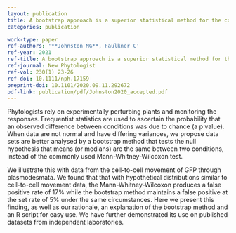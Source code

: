 ```yaml
---
layout: publication
title: A bootstrap approach is a superior statistical method for the comparison of non‐normal data with differing variances
categories: publication

work-type: paper
ref-authors: '**Johnston MG**, Faulkner C'
ref-year: 2021
ref-title: A bootstrap approach is a superior statistical method for the comparison of non‐normal data with differing variances
ref-journal: New Phytologist
ref-vol: 230(1) 23-26
ref-doi: 10.1111/nph.17159
preprint-doi: 10.1101/2020.09.11.292672
pdf-link: publication/pdf/Johnston2020_accepted.pdf
---
```

Phytologists rely on experimentally perturbing plants and monitoring the responses. Frequentist statistics are used to ascertain the probability that an observed difference between conditions was due to chance (a p value). When data are not normal and have differing variances, we propose data sets are better analysed by a bootstrap method that tests the null hypothesis that means (or medians) are the same between two conditions, instead of the commonly used  Mann-Whitney-Wilcoxon test. 

We illustrate this with data from the cell-to-cell movement of GFP through plasmodesmata. We found that that with hypothetical distributions similar to cell-to-cell movement data, the Mann-Whitney-Wilcoxon produces a false positive rate of 17% while the bootstrap method maintains a false positive at the set rate of 5% under the same circumstances.  Here we present this finding, as well as our rationale, an explanation of the bootstrap method and an R script for easy use. We have further demonstrated its use on published datasets from independent laboratories.